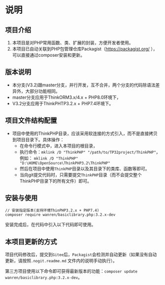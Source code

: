 # 说明

## 项目介绍

1. 本项目是对PHP常用函数、类、扩展的封装，方便开发者使用。
2. 本项目已自动关联到PHP包管理仓库Packagist（https://packagist.org/ ），可以直接通过composer安装和更新。

## 版本说明

- 本分支(V3.2)跟master分支，并行开发，互不合并，两个分支的代码除语法差异外，大部分功能相同。
- master分支应用于ThinkORM3.x/4.x + PHP8.0环境下，
- V3.2分支应用于ThinkPHTP3.2.x + PHP7.4环境下。

## 项目文件结构配置

- 项目中使用的ThinkPHP目录，应该采用软连接的方式引入，而不是直接拷贝到项目目录下。具体操作：
    - 在命令行模式中，进入本项目的根目录，
    - 执行命令：`mklink /D "ThinkPHP" "/path/to/TP32project/ThinkPHP"`，例如：
      `mklink /D "ThinkPHP" "D:\HOME\OpenSource\ThinkPHP3.2\ThinkPHP"`
    - 然后在项目中使用`ThinkPHP`目录以及其目录下的类库、函数等即可。
    - 当向git提交代码时，只需要提交`ThinkPHP`目录（而不会提交整个ThinkPHP目录下的所有文件）即可。

## 安装与使用

```
// 安装指定版本(支持环境ThinPHP3.2.x + PHP7.4)
composer require wanren/basiclibrary.php:3.2.x-dev
```

安装完成后，在代码中引入以下代码即可使用。

## 本项目更新的方式

项目代码修改后，提交到`Gitee`后，`Packagist`会检测并自动更新（如果没有自动更新，请按照`.nogit.readme.md`
文件内的说明手动执行）。

第三方项目使用以下命令即可获得最新版本的功能：`composer update wanren/basiclibrary.php:3.2.x-dev`。
